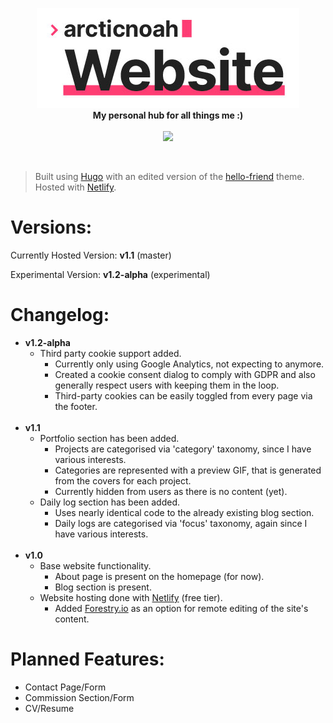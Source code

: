 <p align="center">
    <img src="github/readme-header.jpg">
    <br>
    <b>My personal hub for all things me :)</b>
    <br>
    <br>
    <img src="https://api.netlify.com/api/v1/badges/6055c57f-dd7d-44bf-9d3f-ba5d76a3576b/deploy-status">
</p>

<br>

> Built using [Hugo](https://gohugo.io) with an edited version of the [hello-friend](https://github.com/panr/hugo-theme-hello-friend) theme. Hosted with [Netlify](https://netlify.com/).

# Versions:

Currently Hosted Version: **v1.1** (master)

Experimental Version: **v1.2-alpha** (experimental)

# Changelog:

- **v1.2-alpha**
    - Third party cookie support added.
        - Currently only using Google Analytics, not expecting to anymore.
        - Created a cookie consent dialog to comply with GDPR and also generally respect users with keeping them in the loop.
        - Third-party cookies can be easily toggled from every page via the footer.
<br><br>
- **v1.1**
    - Portfolio section has been added.
        - Projects are categorised via 'category' taxonomy, since I have various interests.
        - Categories are represented with a preview GIF, that is generated from the covers for each project.
        - Currently hidden from users as there is no content (yet).
    - Daily log section has been added.
        - Uses nearly identical code to the already existing blog section.
        - Daily logs are categorised via 'focus' taxonomy, again since I have various interests.
<br><br>
- **v1.0**
    - Base website functionality.
        - About page is present on the homepage (for now).
        - Blog section is present.
    - Website hosting done with [Netlify](https://netlify.com) (free tier).
        - Added [Forestry.io](https://Forestry.io) as an option for remote editing of the site's content.

# Planned Features:

- Contact Page/Form
- Commission Section/Form
- CV/Resume
